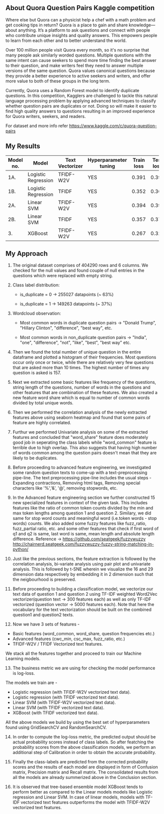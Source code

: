 ## About Quora Question Pairs Kaggle competition

Where else but Quora can a physicist help a chef with a math problem and get cooking tips in return? Quora is a place to gain and share knowledge—about anything. It’s a platform to ask questions and connect with people who contribute unique insights and quality answers. This empowers people to learn from each other and to better understand the world.

Over 100 million people visit Quora every month, so it's no surprise that many people ask similarly worded questions. Multiple questions with the same intent can cause seekers to spend more time finding the best answer to their question, and make writers feel they need to answer multiple versions of the same question. Quora values canonical questions because they provide a better experience to active seekers and writers, and offer more value to both of these groups in the long term.

Currently, Quora uses a Random Forest model to identify duplicate questions. In this competition, Kagglers are challenged to tackle this natural language processing problem by applying advanced techniques to classify whether question pairs are duplicates or not. Doing so will make it easier to find high quality answers to questions resulting in an improved experience for Quora writers, seekers, and readers.

For dataset and more info refer https://www.kaggle.com/c/quora-question-pairs

## My Results

| Model no. |        Model        | Text Vectorizer | Hyperparameter tuning | Train loss | Test loss | Accuracy % |
|-----------|---------------------|------------|-----------------------|-----------|------------|------------|
|    1A.    | Logistic Regression | TFIDF-W2V  |          YES          |   0.391   |   0.393    | 80.28
|    1B.    | Logistic Regression |   TFIDF    |          YES          |   0.352   |   0.367    | 82.09
|    2A.    |      Linear SVM     | TFIDF-W2V  |          YES          |   0.394   |   0.393    | 80.41
|    2B.    |      Linear SVM     |   TFIDF    |          YES          |   0.357   |   0.372    | 81.82
|     3.    |       XGBoost       | TFIDF-W2V  |          YES          |   0.267   |   0.321    | 85.18

## My Approach 

1. The original dataset comprises of 404290 rows and 6 columns. We checked for the null values and found couple of null entries in the questions which were replaced with empty string.

2. Class label distribution:
   * is_duplicate = 0  ->  255027 datapoints (~ 63%)

   * is_duplicate = 1  ->  149263 datapoints (~ 37%)

3. Wordcloud observation:
   * Most common words in duplicate question pairs  ->  "Donald Trump", "Hillary Clinton", "difference", "best way", etc.

   * Most common words in non_duplicate question pairs  ->  "India", "one", "difference", "not", "like", "best", "best way" etc. 

4. Then we found the total number of unique question in the entire dataframe and plotted a histogram of their frequencies. Most questions occur only once or twice, while there are relatively very few questions that are asked more than 10 times. The highest number of times any question is asked is 157. 

5. Next we extracted some basic features like frequency of the questions, string length of the questions, number of words in the questions and other features that are combination of these features. We also created a new feature word share which is equal to number of common words divided by total unique words. 

6. Then we performed the correlation analysis of the newly extracted features above using seaborn heatmap and found that some pairs of feature are highly correlated.

7. Furthur we performed Univariate analysis on some of the extracted features and concluded that "word_share" feature does moderately good job in seperating the class labels while "word_common" feature is terrible due to high overlap. This also suggests that having high number of words common among the question pairs doesn't mean that they are likely to be duplicates. 

8. Before proceeding to advanced feature engineering, we investigated some random question texts to come-up with a text-preprocessing pipe-line. The text preprocessing pipe-line includes the usual steps - Expanding contractions, Removing html tags, Removing special characters like '%','&', '@', removing stopwords, etc.

9. In the Advanced feature engineering section we further constructed 15 new specialized features in context of the given task. This includes features like the ratio of common token counts divided by the min and max token lengths among question 1 and question 2. Similary, we did same for stop word counts and meaningful word (i.e.token words - stop words) counts. We also added some fuzzy features like fuzz_ratio, fuzz_partial ratio, etc. and some other features that check if first word of q1 and q2 is same, last word is same, mean length and absolute length difference. 
Reference -> https://github.com/seatgeek/fuzzywuzzy
http://chairnerd.seatgeek.com/fuzzywuzzy-fuzzy-string-matching-in-python/

10. Just like the previous sections, the feature extraction is followed by the correlation analysis, bi-variate analysis using pair plot and univariate analysis. This is followed by t-SNE wherein we visualize the 16 and 29 dimension data respectively by embedding it in 2 dimension such that the neigbourhood is preserved. 

11. Before proceeding to building a classification model, we vectorize our text data of question 1 and question 2 using TF-IDF weighted Word2Vec vectorizer(question text -> 300 features each) as well as only TF-IDF vectorized (question vector -> 5000 features each). Note that here the vocabulary for the text vectorization should be built on the combined question1 and question2 texts.

12. Now we have 3 sets of features - 
   * Basic features (word_common, word_share, question frequencies etc.)
   * Advanced features (cwc_min, csc_max, fuzz_ratio, etc.)
   * TFIDF-W2V / TFIDF Vectorized text features. 

  We stack all the features together and proceed to train our Machine Learning models. 

13. The business metric we are using for checking the model performance is log-loss. 

  The models we train are - 
   * Logistic regression (with TFIDF-W2V vectorized text data).
   * Logistic regression (with TFIDF vectorized text data).
   * Linear SVM (with TFIDF-W2V vectorized text data).
   * Linear SVM (with TFIDF vectorized text data).
   * XGBoost (with TFIDF vectorized text data).

  All the above models we build by using the best set of hyperparameters found using GridSearchCV and RandomSearchCV.

14. In order to compute the log-loss metric, the predicted output should be actual probability scores instead of class labels. So after featching the probability scores from the above classification models, we perform an additional step of Calibration in order to obtain the accurate probability. 

15. Finally the class-labels are predicted from the corrected probability scores and the results of each model are displayed in form of Confusion matrix, Precision matrix and Recall matrix. The consolidated results from all the models are already summerized above in the Conclusion section. 

16. It is observed that tree-based ensemble model XGBoost tends to perform better as compared to the Linear models models like Logistic regression and Linear SVM. In case of linear models, models with TF-IDF vectorized text features outperforms the model with TFIDF-W2V vectorized text features. 
